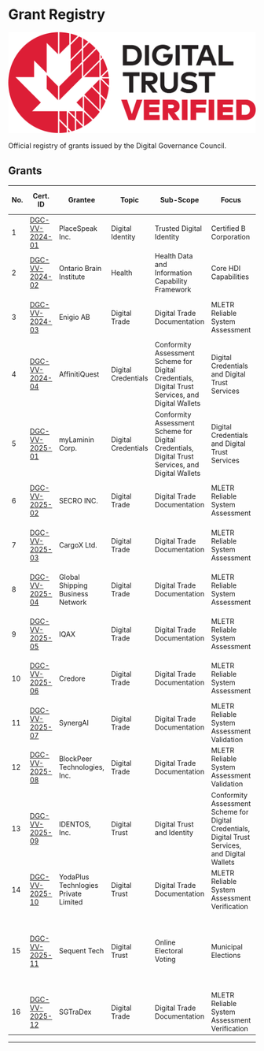 # Grant Registry

![DGG Digital Trust Verified](../assets/dtv-logos/DTV_EN_Pos.png)

Official registry of grants issued by the Digital Governance Council.

## Grants

|No.|Cert. ID|Grantee|Topic|Sub-Scope|Focus|Applicable Standard(s), Tool(s)|Assesment Level|Date Issued|
|---|---|---|---|---|---|---|---|---|
|1|[DGC-VV-2024-01](./grants/DGC-VV-2024-01-FINAL-2024-01-04-SIGNED.pdf)|PlaceSpeak Inc.|Digital Identity|Trusted Digital Identity|Certified B Corporation|CAN/DGSI 103-1:2023|Class 1: Attestation Method|2024-01-04|
|2|[DGC-VV-2024-02](./grants/DGC-VV-2024-02-FINAL-2024-05-17-SIGNED.pdf)|Ontario Brain Institute|Health|Health Data and Information Capability Framework|Core HDI Capabilities|CAN/DGSI 105-5:2023|Class 2: Targeted Method|2024-05-17|
|3|[DGC-VV-2024-03](./grants/DGC-VV-2024-03-FINAL-2024-11-20-SIGNED.pdf)|Enigio AB|Digital Trade|Digital Trade Documentation|MLETR Reliable System Assessment|MLETR, ICC DSI/DGC MLETR Self-Assessment Tool|Class 1: Attestation Method|2024-11-18|
|4|[DGC-VV-2024-04](./grants/DGC-VV-2024-04-FINAL-2024-11-29-SIGNED.pdf)|AffinitiQuest|Digital Credentials| Conformity Assessment Scheme for Digital Credentials, Digital Trust Services, and Digital Wallets|Digital Credentials and Digital Trust Services|DGSI TS 115:2023, Technical Specification for Digital Credentials and Digital Trust Services|Class 1: Attestation Method|2024-11-29|
|5|[DGC-VV-2025-01](./grants/DGC-VV-2025-01-FINAL-2025-01-07-SIGNED.pdf)|myLaminin Corp.|Digital Credentials| Conformity Assessment Scheme for Digital Credentials, Digital Trust Services, and Digital Wallets|Digital Credentials and Digital Trust Services|DGSI TS 115:2023, Technical Specification for Digital Credentials and Digital Trust Services|Class 1: Attestation Method|2025-01-07|
|6|[DGC-VV-2025-02](./grants/DGC-VV-2025-02-FINAL-2025-01-14-SIGNED.pdf)|SECRO INC.|Digital Trade|Digital Trade Documentation|MLETR Reliable System Assessment|MLETR, ICC DSI/DGC MLETR Self-Assessment Tool|Class 1: Attestation Method|2025-01-14|
|7|[DGC-VV-2025-03](./grants/DGC-VV-2025-03-FINAL-2025-02-11-SIGNED.pdf)|CargoX Ltd.|Digital Trade|Digital Trade Documentation|MLETR Reliable System Assessment|MLETR, ICC DSI/DGC MLETR Self-Assessment Tool|Class 1: Attestation Method|2025-02-11|
|8|[DGC-VV-2025-04](./grants/DGC-VV-2025-04-FINAL-2025-02-28-SIGNED.pdf)|Global Shipping Business Network|Digital Trade|Digital Trade Documentation|MLETR Reliable System Assessment|MLETR, ICC DSI/DGC MLETR Self-Assessment Tool|Class 1: Attestation Method|2025-02-28|
|9|[DGC-VV-2025-05](./grants/DGC-VV-2025-05-FINAL-2025-04-01-SIGNED.pdf)|IQAX|Digital Trade|Digital Trade Documentation|MLETR Reliable System Assessment|MLETR, ICC DSI/DGC MLETR Self-Assessment Tool|Class 1: Attestation Method|2025-04-01|
|10|[DGC-VV-2025-06](./grants/DGC-VV-2025-06-FINAL-2025-05-16-SIGNED.pdf)|Credore|Digital Trade|Digital Trade Documentation|MLETR Reliable System Assessment|MLETR, ICC DSI/DGC MLETR Self-Assessment Tool|Class 1: Attestation Method|2025-05-16|
|11|[DGC-VV-2025-07](./grants/DGC-VV-2025-07-FINAL-2025-06-13-SIGNED.pdf)|SynergAI|Digital Trade|Digital Trade Documentation|MLETR Reliable System Assessment Validation|MLETR, ICC DSI/DGC MLETR Self-Assessment Tool|Class 1: Attestation Method|2025-06-13|
|12|[DGC-VV-2025-08](./grants/DGC-VV-2025-08-FINAL-2025-06-20-SIGNED.pdf)|BlockPeer Technologies, Inc.|Digital Trade|Digital Trade Documentation|MLETR Reliable System Assessment Validation|MLETR, ICC DSI/DGC MLETR Self-Assessment Tool|Class 1: Attestation Method|2025-06-20|
|13|[DGC-VV-2025-09](./grants/DGC-VV-2025-09-FINAL-2025-07-18-SIGNED.pdf)|IDENTOS, Inc.|Digital Trust|Digital Trust and Identity|Conformity Assessment Scheme for Digital Credentials, Digital Trust Services, and Digital Wallets|CAN/DGSI 103-2:2024 Digital Trust and Identity – Part 2: Delivery of Healthcare|Verification Review|2025-07-18|
|14|[DGC-VV-2025-10](./grants/DGC-VV-2025-10-FINAL-2025-08-01-SIGNED.pdf)|YodaPlus Technlogies Private Limited|Digital Trust|Digital Trade Documentation|MLETR Reliable System Assessment Verification|MLETR, ICC DSI/DGC MLETR Self-Assessment Tool|Verification Review|2025-08-01|
|15|[DGC-VV-2025-11](./grants/DGC-VV-2025-11-FINAL-2025-08-26-SIGNED.pdf)|Sequent Tech|Digital Trust|Online Electoral Voting|Municipal Elections|CAN/DGSI 111-1 Online Voting – Part 1: Implementation of Online Voting in Canadian Municipal Elections |Verification Review|2025-08-26|
|16|[DGC-VV-2025-12](./grants/DGC-VV-2025-12-FINAL-2025-09-11-SIGNED.pdf)|SGTraDex|Digital Trade|Digital Trade Documentation|MLETR Reliable System Assessment Verification|MLETR, ICC DSI/DGC MLETR Self-Assessment Tool|Verification Review|2025-09-11|
---
